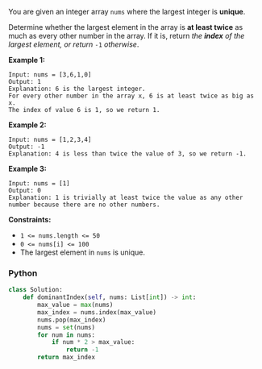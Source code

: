 You are given an integer array  `nums`  where the largest integer is  **unique**.

Determine whether the largest element in the array is  **at least twice**  as much as every other number in the array. If it is, return  _the  **index**  of the largest element, or return_ `-1` _otherwise_.

**Example 1:**
```
Input: nums = [3,6,1,0]
Output: 1
Explanation: 6 is the largest integer.
For every other number in the array x, 6 is at least twice as big as x.
The index of value 6 is 1, so we return 1.
```

**Example 2:**
```
Input: nums = [1,2,3,4]
Output: -1
Explanation: 4 is less than twice the value of 3, so we return -1.
```

**Example 3:**
```
Input: nums = [1]
Output: 0
Explanation: 1 is trivially at least twice the value as any other number because there are no other numbers.
```

**Constraints:**

-   `1 <= nums.length <= 50`
-   `0 <= nums[i] <= 100`
-   The largest element in  `nums`  is unique.


### Python
```python
class Solution:
    def dominantIndex(self, nums: List[int]) -> int:
        max_value = max(nums)
        max_index = nums.index(max_value)
        nums.pop(max_index)
        nums = set(nums)
        for num in nums:
            if num * 2 > max_value:
                return -1
        return max_index
```